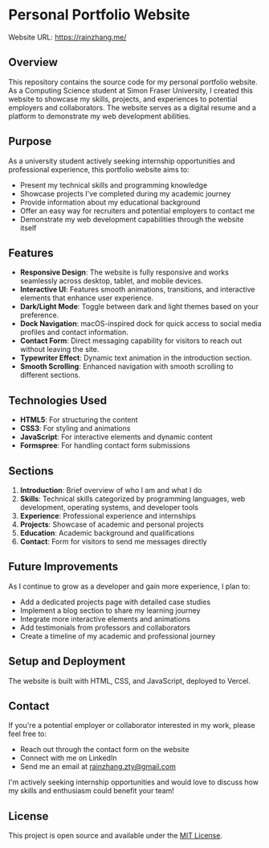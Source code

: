 # Personal Portfolio Website
Website URL: https://rainzhang.me/

## Overview

This repository contains the source code for my personal portfolio website. As a Computing Science student at 
Simon Fraser University, I created this website to showcase my skills, projects, and experiences to potential 
employers and collaborators. The website serves as a digital resume and a platform to demonstrate my web development abilities.

## Purpose

As a university student actively seeking internship opportunities and professional experience, this portfolio website aims to:

- Present my technical skills and programming knowledge
- Showcase projects I've completed during my academic journey
- Provide information about my educational background
- Offer an easy way for recruiters and potential employers to contact me
- Demonstrate my web development capabilities through the website itself

## Features

- **Responsive Design**: The website is fully responsive and works seamlessly across desktop, tablet, and mobile devices.
- **Interactive UI**: Features smooth animations, transitions, and interactive elements that enhance user experience.
- **Dark/Light Mode**: Toggle between dark and light themes based on your preference.
- **Dock Navigation**: macOS-inspired dock for quick access to social media profiles and contact information.
- **Contact Form**: Direct messaging capability for visitors to reach out without leaving the site.
- **Typewriter Effect**: Dynamic text animation in the introduction section.
- **Smooth Scrolling**: Enhanced navigation with smooth scrolling to different sections.

## Technologies Used

- **HTML5**: For structuring the content
- **CSS3**: For styling and animations
- **JavaScript**: For interactive elements and dynamic content
- **Formspree**: For handling contact form submissions

## Sections

1. **Introduction**: Brief overview of who I am and what I do
2. **Skills**: Technical skills categorized by programming languages, web development, operating systems, and developer tools
3. **Experience**: Professional experience and internships
4. **Projects**: Showcase of academic and personal projects
5. **Education**: Academic background and qualifications
6. **Contact**: Form for visitors to send me messages directly

## Future Improvements

As I continue to grow as a developer and gain more experience, I plan to:

- Add a dedicated projects page with detailed case studies
- Implement a blog section to share my learning journey
- Integrate more interactive elements and animations
- Add testimonials from professors and collaborators
- Create a timeline of my academic and professional journey

## Setup and Deployment

The website is built with HTML, CSS, and JavaScript, deployed to Vercel. 

## Contact

If you're a potential employer or collaborator interested in my work, please feel free to:
- Reach out through the contact form on the website
- Connect with me on LinkedIn
- Send me an email at rainzhang.zty@gmail.com

I'm actively seeking internship opportunities and would love to discuss how my skills and enthusiasm could benefit your team!

## License

This project is open source and available under the [MIT License](LICENSE).
